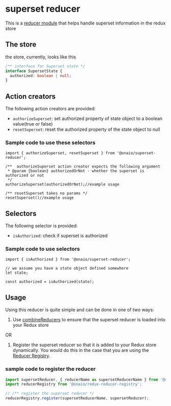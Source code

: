 # superset reducer

This is a [reducer module](https://github.com/erikras/ducks-modular-redux) that helps handle superset information in the redux store

## The store

the store, currently, looks like this

```typescript
/** interface for Superset state */
interface SupersetState {
  authorized: boolean | null;
}
```

## Action creators

The following action creators are provided:

- `authorizeSuperset`: set authorized property of state object to a boolean value(true or false)
- `resetSuperset`: reset the authorized property of the state object to null

### Sample code to use these selectors

```
import { authorizeSuperset, resetSuperset } from '@onaio/superset-reducer';

/**  authorizeSuperset action creator expects the following argument
 * @param {boolean} authorizedOrNot - whether the superset is authorized or not
 */
authorizeSuperset(authorizedOrNot);//example usage

/** resetSuperset takes no params */
resetSuperset()//example usage
```

## Selectors

The following selector is provided:

- `isAuthorized`: check if superset is authorized

### Sample code to use selectors

```
import { isAuthorized } from '@onaio/superset-reducer';

// we assume you have a state object defined somewhere
let state;

const authorized = isAuthorized(state);
```

## Usage

Using this reducer is quite simple and can be done in one of two ways:

1. Use [combineReducers](https://redux.js.org/api/combinereducers) to ensure that the superset reducer is loaded into your Redux store

OR

1. Register the superset reducer so that it is added to your Redux store dynamically. You would do this in the case that you are using the [Reducer Registry](https://github.com/onaio/js-tools/tree/master/packages/reducer-registry).

### sample code to register the reducer

```typescript
import supersetReducer, { reducerName as supersetReducerName } from '@onaio/session-reducer';
import reducerRegistry from '@onaio/redux-reducer-registry';

// /** register the superset reducer */
reducerRegistry.register(supersetReducerName, supersetReducer);
```

